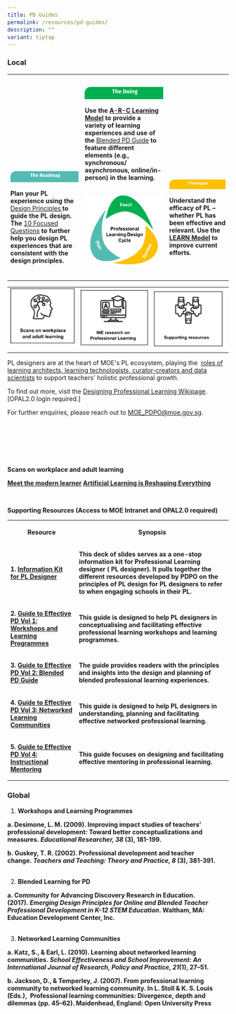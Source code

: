 ```yaml
---
title: PD Guides
permalink: /resources/pd-guides/
description: ""
variant: tiptap
---
```

<h3>Local</h3>
<table style="minWidth: 75px">
<colgroup>
<col>
<col>
<col>
</colgroup>
<tbody>
<tr>
<th rowspan="1" colspan="1">
<p></p>
</th>
<th rowspan="1" colspan="1">
<p></p>
</th>
<th rowspan="1" colspan="1">
<p></p>
</th>
</tr>
<tr>
<td rowspan="1" colspan="1">
<p><strong><br><br><br><br><br><br><br><br><br><br></strong>
</p>
<div class="isomer-image-wrapper">
<img style="width: 100%" height="auto" width="100%" src="/images/turquoise.png">
</div>
<p><strong>Plan your PL experience using the </strong><a href="https://go.gov.sg/designprinciples" rel="noopener nofollow" target="_blank">Design Principles </a><strong>to guide the PL design. The </strong>
<a href="https://go.gov.sg/pdpo10dp" rel="noopener nofollow" target="_blank">10 Focused Questions</a><strong> to further help you design PL experiences that are consistent with the design principles.</strong>
</p>
</td>
<td rowspan="1" colspan="1">
<div class="isomer-image-wrapper">
<img style="width: 100%" height="auto" width="100%" src="/images/green1.png">
</div>
<p><strong>Use the <a href="files/ARC_Infographic_18_Sept_2023.pdf" rel="noopener" target="\_blank">A-R-C Learning Model</a> to provide a variety of learning experiences and use of the </strong>
<a href="files/Guide_to_Blended_PL_2024.pdf" rel="noopener nofollow" target="_blank">Blended PD Guide</a><strong> to feature different elements (e.g., synchronous/ asynchronous, online/in-person) in the learning. <br><br></strong>
</p>
<div class="isomer-image-wrapper">
<img style="width: 100%" height="auto" width="100%" src="/images/pldesign-01.png">
</div>
</td>
<td rowspan="1" colspan="1">
<p><strong><br><br><br><br><br><br><br><br><br><br></strong>
</p>
<div class="isomer-image-wrapper">
<img style="width: 100%" height="auto" width="100%" src="/images/yellow.png">
</div>
<p><strong>Understand the efficacy of PL – whether PL has been effective and relevant. Use the <a href="files/LEARN_model.pdf" rel="noopener" target="\_blank">LEARN Model</a> to improve current efforts.</strong>
</p>
</td>
</tr>
<tr>
<td rowspan="1" colspan="1">
<p></p>
</td>
<td rowspan="1" colspan="1">
<p></p>
</td>
<td rowspan="1" colspan="1">
<p></p>
</td>
</tr>
</tbody>
</table>
<table style="minWidth: 75px">
<colgroup>
<col>
<col>
<col>
</colgroup>
<tbody>
<tr>
<td rowspan="1" colspan="1">
<div class="isomer-image-wrapper">
<img style="width: 100%" height="auto" width="100%" src="/images/scans-workplace.png">
</div>
</td>
<td rowspan="1" colspan="1">
<div class="isomer-image-wrapper">
<img style="width: 100%" height="auto" width="100%" src="/images/nie-pl.png">
</div>
</td>
<td rowspan="1" colspan="1">
<div class="isomer-image-wrapper">
<img style="width: 100%" height="auto" width="100%" src="/images/supt-resources.png">
</div>
</td>
</tr>
</tbody>
</table>
<p>PL designers are at the heart of MOE's PL ecosystem, playing the&nbsp;
<a href="files/four-roles.pdf" rel="noopener noreferrer nofollow" target="_blank">roles of learning architects, learning technologists, curator-creators
and data scientists</a>&nbsp;to support teachers' holistic professional
growth.</p>
<p>To find out more, visit the&nbsp;<a href="https://go.gov.sg/pldesignwiki" rel="noopener noreferrer nofollow" target="_blank">Designing Professional Learnin​g Wikipage</a>.
[OPAL2.0 login required.]​
<br>
</p>
<p>For further enquiries, please reach out to&nbsp;<a href="https://intranet.moe.gov.sg/academy/Pages/professional-development/files/four-roles.pdf" rel="noopener noreferrer nofollow" target="_blank">MOE_PDPO@moe.gov.sg</a>.​</p>
<p>
<br>
<br>
<br>
<br>
<br>
</p>
<p><strong><a rel="noopener noreferrer nofollow" target="_blank">Scans on workplace and adult learning</a></strong>
</p>
<p><strong><a href="https://www.linkedin.com/pulse/meet-modern-learner-cristina-brembilla" rel="noopener" target="\_blank">Meet the modern learner</a> <a href="https://www.linkedin.com/pulse/artificial-intelligence-reshaping-everything" rel="noopener" target="\_blank">Artificial Learning is Reshaping Everything</a></strong>
</p>
<p><strong><br></strong>
</p>
<p><strong><a rel="noopener noreferrer nofollow" target="_blank">Supporting Resources (Access to MOE Intranet and OPAL2.0 required)</a></strong>
</p>
<table style="minWidth: 50px">
<colgroup>
<col>
<col>
</colgroup>
<tbody>
<tr>
<th rowspan="1" colspan="1">
<p><strong>Resource</strong>
</p>
</th>
<th rowspan="1" colspan="1">
<p><strong>Synopsis</strong>
</p>
</th>
</tr>
<tr>
<td rowspan="1" colspan="1">
<p><strong>1. <a href="https://intranet.moe.gov.sg/academy/Pages/professional-development/files/Information%20Kit_%20PL%20designers-2023.pdf" rel="noopener" target="\_blank">Information Kit for PL Designer</a></strong>
</p>
</td>
<td rowspan="1" colspan="1">
<p><strong>This deck of slides serves as a one-stop information kit for Professional Learning designer ( PL designer). It pulls together the different resources developed by PDPO on the principles of PL design for PL designers to refer to when engaging schools in their PL.</strong>
</p>
</td>
</tr>
<tr>
<td rowspan="1" colspan="1">
<p><strong>2. <a href="https://www.opal2.moe.edu.sg/app/learner/detail/digitalcontent/cf8323e0-5e7b-48d7-828e-a364ba8805a6\" rel="noopener" target="\_blank">Guide to Effective PD Vol 1: Workshops and Learning Programmes</a></strong>
</p>
</td>
<td rowspan="1" colspan="1">
<p><strong>This guide is designed to help PL designers in conceptualising and facilitating effective professional learning workshops and learning programmes.</strong>
</p>
</td>
</tr>
<tr>
<td rowspan="1" colspan="1">
<p><strong>3. <a href="https://intranet.moe.gov.sg/academy/Pages/professional-development/files/Guide%20to%20Blended%20PD_2023.pdf" rel="noopener" target="\_blank">Guide to Effective PD Vol 2: Blended PD Guide</a></strong>
</p>
</td>
<td rowspan="1" colspan="1">
<p><strong>The guide provides readers with the principles and insights into the design and planning of blended professional learning experiences.</strong>
</p>
</td>
</tr>
<tr>
<td rowspan="1" colspan="1">
<p><strong>4. <a href="https://www.opal2.moe.edu.sg/app/learner/detail/digitalcontent/fd481152-be9b-43e0-9151-e9a2f6bd8437" rel="noopener" target="\_blank">Guide to Effective PD Vol 3: Networked Learning Communities</a></strong>
</p>
</td>
<td rowspan="1" colspan="1">
<p><strong>This guide is designed to help PL designers in understanding, planning and facilitating effective networked professional learning.</strong>
</p>
</td>
</tr>
<tr>
<td rowspan="1" colspan="1">
<p><strong>5. <a href="https://www.opal2.moe.edu.sg/app/learner/detail/digitalcontent/51d9cf3b-40aa-438a-95f5-082ae492cd30" rel="noopener" target="\_blank">Guide to Effective PD Vol 4: Instructional Mentoring</a></strong>
</p>
</td>
<td rowspan="1" colspan="1">
<p><strong>This guide focuses on designing and facilitating effective mentoring in professional learning.</strong>
</p>
</td>
</tr>
</tbody>
</table>
<h3><strong>Global</strong></h3>
<ol data-tight="true" class="tight">
<li>
<p><strong>Workshops and Learning Programmes<br></strong>
</p>
</li>
</ol>
<p><strong>a. Desimone, L. M. (2009). Improving impact studies of teachers’ professional development: Toward better conceptualizations and measures.&nbsp;<em>Educational Researcher, 38 </em>(3), 181-199. <br></strong>
</p>
<p><strong>b. Guskey, T. R. (2002). Professional development and teacher change.&nbsp;<em>Teachers and Teaching: Theory and Practice, 8 </em>(3), 381-391.<br><br></strong>
</p>
<ol start="2" data-tight="true" class="tight">
<li>
<p><strong>Blended Learning for PD<br></strong>
</p>
</li>
</ol>
<p><strong>a. Community for Advancing Discovery Research in Education. (2017).&nbsp;<em>Emerging Design Principles for Online and Blended Teacher Professional Development in K-12 STEM Education</em>. Waltham, MA: Education Development Center, Inc.<br><br></strong>
</p>
<ol start="3" data-tight="true" class="tight">
<li>
<p><strong>Networked Learning Communities<br></strong>
</p>
</li>
</ol>
<p><strong>a. Katz, S., &amp; Earl, L. (2010). Learning about networked learning communities.&nbsp;<em>School Effectiveness and School Improvement: An International Journal of Research, Policy and Practice, 21</em>(1), 27–51.<br></strong>
</p>
<p><strong>b. Jackson, D., &amp; Temperley, J. (2007). From professional learning community to networked learning community. In L. Stoll &amp; K. S. Louis (Eds.),&nbsp; Professional learning communities: Divergence, depth and dilemmas (pp. 45–62). Maidenhead, England: Open University Press<br></strong>
</p>